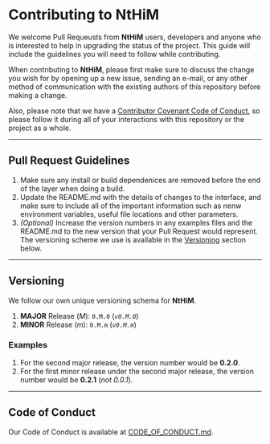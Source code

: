# Contributing to NtHiM

We welcome Pull Requeusts from **NtHiM** users, developers and anyone who is interested to help in upgrading the status of the project. This guide will include the guidelines you will need to follow while contributing.

When contributing to **NtHiM**, please first make sure to discuss the change you wish for by opening up a new issue, sending an e-mail, or any other method of communication with the existing authors of this repository before making a change.

Also, please note that we have a [Contributor Covenant Code of Conduct](CODE_OF_CONDUCT.md), so please follow it during all of your interactions with this repository or the project as a whole.

***

## Pull Request Guidelines

1. Make sure any install or build dependenices are removed before the end of the layer when doing a build.
2. Update the README.md with the details of changes to the interface, and make sure to include all of the important information such as nenw environment variables, useful file locations and other parameters.
3. _(Optional)_ Increase the version numbers in any examples files and the README.md to the new version that your Pull Request would represent. The versioning scheme we use is available in the [Versioning](#versioning) section below.

***

## Versioning

We follow our own unique versioning schema for **NtHiM**.

1. **MAJOR** Release (_M_): `0.M.0` (_`v0.M.0`_)
2. **MINOR** Release (_m_): `0.M.m` (_`v0.M.m`_)

### Examples

1. For the second major release, the version number would be **0.2.0**.
2. For the first minor release under the second major release, the version number would be **0.2.1** (_not 0.0.1_).

***

## Code of Conduct

Our Code of Conduct is available at [CODE_OF_CONDUCT.md](CODE_OF_CONDUCT.md).
